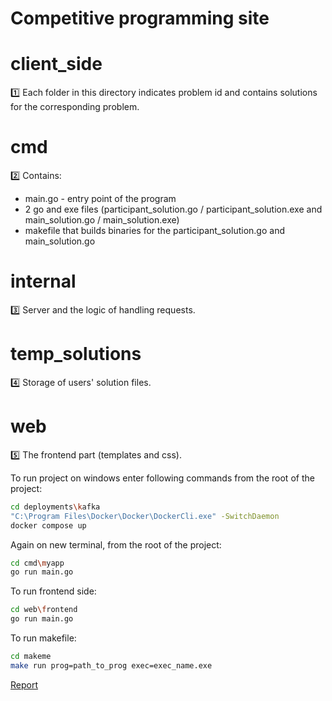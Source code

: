 # Competitive programming site


# client_side
1️⃣ Each folder in this directory indicates problem id and contains solutions for the corresponding problem.

# cmd
2️⃣ Contains: 
 - main.go - entry point of the program
 - 2 go and exe files (participant_solution.go / participant_solution.exe and main_solution.go / main_solution.exe)
 - makefile that builds binaries for the participant_solution.go and main_solution.go

# internal
3️⃣ Server and the logic of handling requests.

# temp_solutions
4️⃣ Storage of users' solution files.

# web
5️⃣ The frontend part (templates and css). 

To run project on windows enter following commands from the root of the project:
```bash
cd deployments\kafka
"C:\Program Files\Docker\Docker\DockerCli.exe" -SwitchDaemon
docker compose up
```
Again on new terminal, from the root of the project:
```bash
cd cmd\myapp
go run main.go
```
To run frontend side:
```bash
cd web\frontend
go run main.go
```
To run makefile:
```bash
cd makeme
make run prog=path_to_prog exec=exec_name.exe
```
[Report](https://github.com/Kambar-ZH/Golang_Midterm_Project/blob/master/Report.pdf)